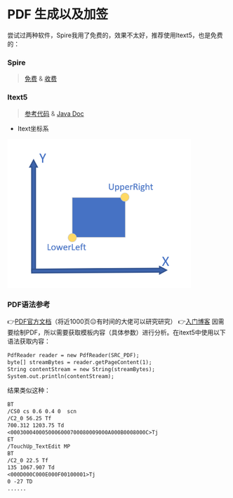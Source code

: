 # PDF 生成以及加签

尝试过两种软件，Spire我用了免费的，效果不太好，推荐使用Itext5，也是免费的：
### Spire
> [免费](https://www.e-iceblue.cn/Introduce/Spire-PDF-JAVA.html) & [收费](https://www.e-iceblue.cn/Introduce/Free-Spire-PDF-JAVA.html)
### Itext5
> [参考代码](https://itextpdf.com/en/resources/examples/itext-5-legacy) & [Java Doc](https://api.itextpdf.com/iText5/5.5.9/)
* Itext坐标系

 <img src="pic/coordinate.png" height="340"></img>

### PDF语法参考
:point_right:[PDF官方文档](https://www.adobe.com/content/dam/acom/en/devnet/pdf/pdfs/pdf_reference_archives/PDFReference.pdf)（将近1000页:expressionless:有时间的大佬可以研究研究）
:point_right:[入门博客](https://gendignoux.com/blog/2016/10/04/pdf-basics.html)
因需要绘制PDF，所以需要获取模板内容（具体参数）进行分析。在itext5中使用以下语法获取内容：
```
PdfReader reader = new PdfReader(SRC_PDF);
byte[] streamBytes = reader.getPageContent(1);
String contentStream = new String(streamBytes);
System.out.println(contentStream);
```
结果类似这种：
```
BT
/CS0 cs 0.6 0.4 0  scn
/C2_0 56.25 Tf
700.312 1203.75 Td
<0003000400050006000700080009000A000B0008000C>Tj
ET
/TouchUp_TextEdit MP
BT
/C2_0 22.5 Tf
135 1067.907 Td
<000D000C000E000F00100001>Tj
0 -27 TD
......
```
